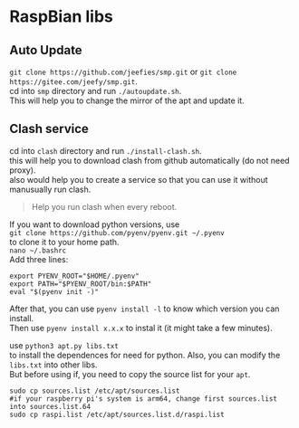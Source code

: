 # RaspBian libs

## Auto Update
`git clone https://github.com/jeefies/smp.git` or `git clone https://gitee.com/jeefy/smp.git`.  
cd into `smp` directory and run `./autoupdate.sh`.  
This will help you to change the mirror of the apt and update it.  

## Clash service
cd into `clash` directory and run `./install-clash.sh`.  
this will help you to download clash from github automatically (do not need proxy).  
also would help you to create a service so that you can use it without manusually run clash.  
> Help you run clash when every reboot.



If you want to download python versions, use  
`git clone https://github.com/pyenv/pyenv.git ~/.pyenv`  
to clone it to your home path.  
`nano ~/.bashrc`  
Add three lines:  
```
export PYENV_ROOT="$HOME/.pyenv"
export PATH="$PYENV_ROOT/bin:$PATH"
eval "$(pyenv init -)"
```
After that, you can use `pyenv install -l` to know which version you can install.  
Then use `pyenv install x.x.x` to instal it (it might take a few minutes).  

use `python3 apt.py libs.txt`  
to install the dependences for need for python. Also, you can modify the `libs.txt` into other libs.  
But before using if, you need to copy the source list for your `apt`.
```
sudo cp sources.list /etc/apt/sources.list 
#if your raspberry pi's system is arm64, change first sources.list into sources.list.64
sudo cp raspi.list /etc/apt/sources.list.d/raspi.list
```
